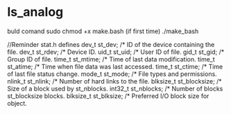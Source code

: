 # ls_analog
buld comand 
sudo chmod +x make.bash (if first time)
./make_bash

//Reminder stat.h defines
    dev_t       st_dev;         /* ID of the device containing the file.
    dev_t       st_rdev;        /* Device ID.
    uid_t       st_uid;         /* User ID of file.
    gid_t       st_gid;         /* Group ID of file.
    time_t      st_mtime;       /* Time of last data modification.
    time_t      st_atime;       /* Time when file data was last accessed.
    time_t      st_ctime;       /* Time of last file status change.
    mode_t      st_mode;        /* File types and permissions.
    nlink_t     st_nlink;       /* Number of hard links to the file.
    blksize_t   st_blocksize;   /* Size of a block used by st_nblocks.
    int32_t     st_nblocks;     /* Number of blocks st_blocksize blocks.
    blksize_t   st_blksize;     /* Preferred I/O block size for object.
